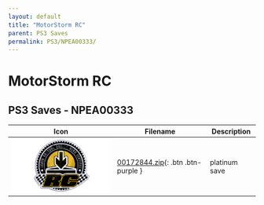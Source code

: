 ```yaml
---
layout: default
title: "MotorStorm RC"
parent: PS3 Saves
permalink: PS3/NPEA00333/
---
```

# MotorStorm RC

## PS3 Saves - NPEA00333

| Icon | Filename | Description |
|------|----------|-------------|
| ![MotorStorm RC](ICON0.PNG) | [00172844.zip](00172844.zip){: .btn .btn-purple } | platinum save |
